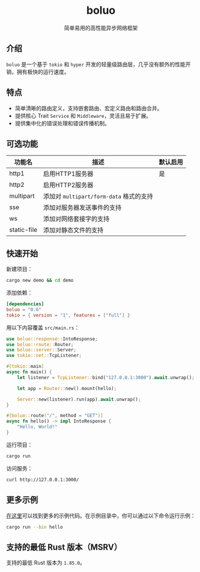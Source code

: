 <h1 align="center">
    boluo
</h1>

<p align="center">
    简单易用的高性能异步网络框架
</p>

## 介绍

`boluo` 是一个基于 `tokio` 和 `hyper` 开发的轻量级路由层，几乎没有额外的性能开销，拥有极快的运行速度。

## 特点

- 简单清晰的路由定义，支持嵌套路由、宏定义路由和路由合并。
- 提供核心 Trait `Service` 和 `Middleware`，灵活且易于扩展。
- 提供集中化的错误处理和错误传播机制。

## 可选功能

| 功能名      | 描述                                  | 默认启用 |
| ----------- | ------------------------------------- | -------- |
| http1       | 启用HTTP1服务器                       | 是       |
| http2       | 启用HTTP2服务器                       |          |
| multipart   | 添加对 `multipart/form-data` 格式的支持 |          |
| sse         | 添加对服务器发送事件的支持            |          |
| ws          | 添加对网络套接字的支持                |          |
| static-file | 添加对静态文件的支持                  |          |

## 快速开始

新建项目：

```bash
cargo new demo && cd demo
```

添加依赖：

```toml
[dependencies]
boluo = "0.6"
tokio = { version = "1", features = ["full"] }
```

用以下内容覆盖 `src/main.rs`：

```rust
use boluo::response::IntoResponse;
use boluo::route::Router;
use boluo::server::Server;
use tokio::net::TcpListener;

#[tokio::main]
async fn main() {
    let listener = TcpListener::bind("127.0.0.1:3000").await.unwrap();

    let app = Router::new().mount(hello);

    Server::new(listener).run(app).await.unwrap();
}

#[boluo::route("/", method = "GET")]
async fn hello() -> impl IntoResponse {
    "Hello, World!"
}
```

运行项目：

```bash
cargo run
```

访问服务：

```bash
curl http://127.0.0.1:3000/
```

## 更多示例

[在这里](../examples/)可以找到更多的示例代码。在示例目录中，你可以通过以下命令运行示例：

```bash
cargo run --bin hello
```

## 支持的最低 Rust 版本（MSRV）

支持的最低 Rust 版本为 `1.85.0`。
